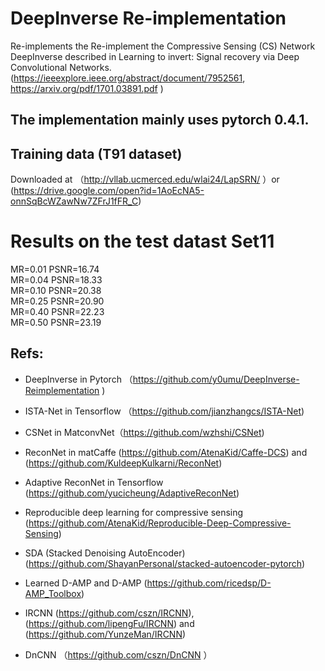 # DeepInverse Re-implementation
Re-implements the Re-implement the Compressive Sensing (CS) Network DeepInverse described in Learning to invert: Signal recovery via Deep Convolutional Networks. (https://ieeexplore.ieee.org/abstract/document/7952561, https://arxiv.org/pdf/1701.03891.pdf )

## The implementation mainly uses pytorch 0.4.1. 

## Training data (T91 dataset)   
Downloaded at （http://vllab.ucmerced.edu/wlai24/LapSRN/ ）or (https://drive.google.com/open?id=1AoEcNA5-onnSqBcWZawNw7ZFrJ1fFR_C)

# Results on the test datast Set11  

 MR=0.01    PSNR=16.74   
 MR=0.04    PSNR=18.33   
 MR=0.10    PSNR=20.38  
 MR=0.25    PSNR=20.90    
 MR=0.40    PSNR=22.23  
 MR=0.50    PSNR=23.19  

## Refs:
 - DeepInverse in Pytorch （https://github.com/y0umu/DeepInverse-Reimplementation )  
 - ISTA-Net in Tensorflow （https://github.com/jianzhangcs/ISTA-Net)  
 - CSNet in MatconvNet（https://github.com/wzhshi/CSNet)  
 - ReconNet in matCaffe (https://github.com/AtenaKid/Caffe-DCS) and (https://github.com/KuldeepKulkarni/ReconNet) 
 - Adaptive ReconNet in Tensorflow (https://github.com/yucicheung/AdaptiveReconNet)  
 - Reproducible deep learning for compressive sensing (https://github.com/AtenaKid/Reproducible-Deep-Compressive-Sensing)  
 
 - SDA (Stacked Denoising AutoEncoder) (https://github.com/ShayanPersonal/stacked-autoencoder-pytorch) 
 - Learned D-AMP and D-AMP (https://github.com/ricedsp/D-AMP_Toolbox)
 - IRCNN (https://github.com/cszn/IRCNN), (https://github.com/lipengFu/IRCNN) and (https://github.com/YunzeMan/IRCNN)
 - DnCNN （https://github.com/cszn/DnCNN ）
